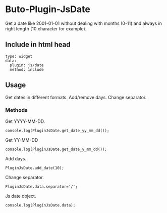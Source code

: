 # Buto-Plugin-JsDate
Get a date like 2001-01-01 without dealing with months (0-11) and always in right length (10 character for example).

## Include in html head
```
type: widget
data:
  plugin: js/date
  method: include
```

## Usage
Get dates in different formats. Add/remove days. Change separator.

### Methods
Get YYYY-MM-DD.
```
console.log(PluginJsDate.get_date_yy_mm_dd());
```
Get YY-MM-DD
```
console.log(PluginJsDate.get_date_y_mm_dd());
```
Add days.
```
PluginJsDate.add_date(10);
```
Change separator.
```
PluginJsDate.data.separator='/';
```
Js date object.
```
console.log(PluginJsDate.data);
```
